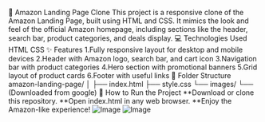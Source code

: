 
🛒 Amazon Landing Page Clone
This project is a responsive clone of the Amazon Landing Page, built using HTML and CSS. It mimics the look and feel of the official Amazon homepage,
including sections like the header, search bar, product categories, and deals display.
💻 Technologies Used
HTML
CSS
✨ Features
1.Fully responsive layout for desktop and mobile devices
2.Header with Amazon logo, search bar, and cart icon
3.Navigation bar with product categories
4.Hero section with promotional banners
5.Grid layout of product cards
6.Footer with useful links
📂 Folder Structure
amazon-landing-page/
│
├── index.html
├── style.css
└── images/
    └── (Downloaded from google)
🚀 How to Run the Project
**Download or clone this repository.
**Open index.html in any web browser.
**Enjoy the Amazon-like experience!
![Image](https://github.com/user-attachments/assets/817eddc9-4427-4b03-a3a9-78630d79c0f3)
![Image](https://github.com/user-attachments/assets/a59c8ecd-8a1b-4ac7-be96-2fa534c6883c)

